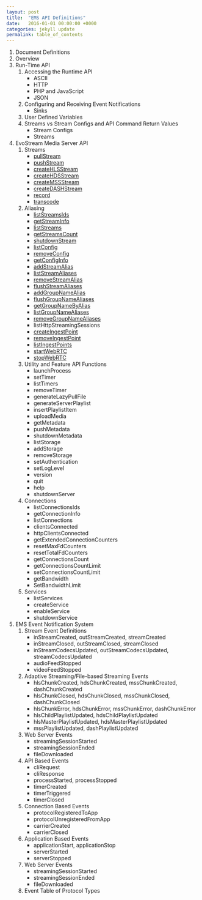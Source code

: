 ```yaml
---
layout: post
title:  "EMS API Definitions"
date:   2016-01-01 00:00:00 +0000
categories: jekyll update
permalink: table_of_contents
---
```


1. Document Definitions
2. Overview
3. Run-Time API
   1. Accessing the Runtime API
      - ASCII
      - HTTP
      - PHP and JavaScript
      - JSON
   2. Configuring and Receiving Event Notifications
      - Sinks
   3. User Defined Variables
   4. Streams vs Stream Configs and API Command Return Values
      - Stream Configs
      - Streams
4. EvoStream Media Server API
   1. Streams
      - [pullStream](pullStream)
      - [pushStream](pushStream)
      - [createHLSStream](createHLSStream)
      - [createHDSStream](createHDSStream)
      - [createMSSStream](createMSSStream)
      - [createDASHStream](createDASHStream)
      - [record](record)
      - [transcode](transcode)
   2. Aliasing
      - [listStreamsIds](listStreamsIds)
      - [getStreamInfo](getStreamInfo)
      - [listStreams](listStreams)
      - [getStreamsCount](getStreamsCount)
      - [shutdownStream](shutdownStream)
      - [listConfig](listConfig)
      - [removeConfig](removeConfig)
      - [getConfigInfo](getConfigInfo)
      - [addStreamAlias](addStreamAlias)
      - [listStreamAliases](listStreamAliases)
      - [removeStreamAlias](removeStreamAlias)
      - [flushStreamAliases](flushStreamAliases)
      - [addGroupNameAlias](addGroupNameAlias)
      - [flushGroupNameAliases](flushGroupNameAliases)
      - [getGroupNameByAlias](getGroupNameByAlias)
      - [listGroupNameAliases](listGroupNameAliases)
      - [removeGroupNameAliases](removeGroupNameAliases)
      - listHttpStreamingSessions
      - [createIngestPoint](createIngestPoint)
      - [removeIngestPoint](removeIngestPoint)
      - [listIngestPoints](listIngestPoints)
      - [startWebRTC](startWebRTC)
      - [stopWebRTC](stopWebRTC)
   3. Utility and Feature API Functions
      - launchProcess
      - setTimer
      - listTimers
      - removeTimer
      - generateLazyPullFile
      - generateServerPlaylist
      - insertPlaylistItem
      - uploadMedia
      - getMetadata
      - pushMetadata
      - shutdownMetadata
      - listStorage
      - addStorage
      - removeStorage
      - setAuthentication
      - setLogLevel
      - version
      - quit
      - help
      - shutdownServer
   4. Connections
      - listConnectionsIds
      - getConnectionInfo
      - listConnections
      - clientsConnected
      - httpClientsConnected
      - getExtendedConnectionCounters
      - resetMaxFdCounters
      - resetTotalFdCounters
      - getConnectionsCount
      - getConnectionsCountLimit
      - setConnectionsCountLimit
      - getBandwidth
      - SetBandwidthLimit
   5. Services
      - listServices
      - createService
      - enableService
      - shutdownService
5. EMS Event Notification System
   1. Stream Event Definitions
      - inStreamCreated, outStreamCreated, streamCreated
      - inStreamClosed, outStreamClosed, streamClosed
      - inStreamCodecsUpdated, outStreamCodecsUpdated, streamCodecsUpdated
      - audioFeedStopped
      - videoFeedStopped
   2. Adaptive Streaming/File-based Streaming Events
      - hlsChunkCreated, hdsChunkCreated, mssChunkCreated, dashChunkCreated
      - hlsChunkClosed, hdsChunkClosed, mssChunkClosed, dashChunkClosed
      - hlsChunkError, hdsChunkError, mssChunkError, dashChunkError
      - hlsChildPlaylistUpdated, hdsChildPlaylistUpdated
      - hlsMasterPlaylistUpdated, hdsMasterPlaylistUpdated
      - mssPlaylistUpdated, dashPlaylistUpdated
   3. Web Server Events
      - streamingSessionStarted
      - streamingSessionEnded
      - fileDownloaded
   4. API Based Events
      - cliRequest
      - cliResponse
      - processStarted, processStopped
      - timerCreated
      - timerTriggered
      - timerClosed
   5. Connection Based Events
      - protocolRegisteredToApp
      - protocolUnregisteredFromApp
      - carrierCreated
      - carrierClosed
   6. Application Based Events
      - applicationStart, applicationStop
      - serverStarted
      - serverStopped
   7. Web Server Events
      - streamingSessionStarted
      - streamingSessionEnded
      - fileDownloaded
   6. Event Table of Protocol Types
